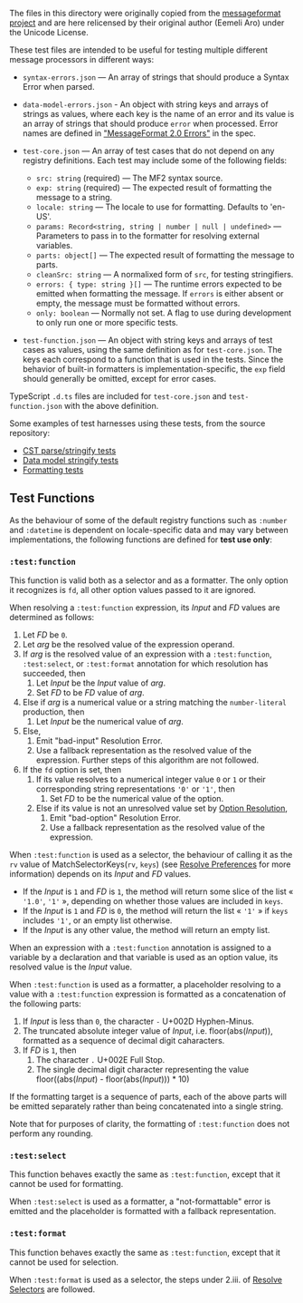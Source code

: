 The files in this directory were originally copied from the [messageformat project](https://github.com/messageformat/messageformat/tree/11c95dab2b25db8454e49ff4daadb817e1d5b770/packages/mf2-messageformat/src/__fixtures)
and are here relicensed by their original author (Eemeli Aro) under the Unicode License.

These test files are intended to be useful for testing multiple different message processors in different ways:

- `syntax-errors.json` — An array of strings that should produce a Syntax Error when parsed.

- `data-model-errors.json` - An object with string keys and arrays of strings as values,
     where each key is the name of an error and its value is an array of strings that
     should produce `error` when processed.
     Error names are defined in ["MessageFormat 2.0 Errors"](../spec/errors.md) in the spec.

- `test-core.json` — An array of test cases that do not depend on any registry definitions.
  Each test may include some of the following fields:
  - `src: string` (required) — The MF2 syntax source.
  - `exp: string` (required) — The expected result of formatting the message to a string.
  - `locale: string` — The locale to use for formatting. Defaults to 'en-US'.
  - `params: Record<string, string | number | null | undefined>` — Parameters to pass in to the formatter for resolving external variables.
  - `parts: object[]` — The expected result of formatting the message to parts.
  - `cleanSrc: string` — A normalixed form of `src`, for testing stringifiers.
  - `errors: { type: string }[]` — The runtime errors expected to be emitted when formatting the message.
     If `errors` is either absent or empty, the message must be formatted without errors.
  - `only: boolean` — Normally not set. A flag to use during development to only run one or more specific tests.

- `test-function.json` — An object with string keys and arrays of test cases as values,
  using the same definition as for `test-core.json`.
  The keys each correspond to a function that is used in the tests.
  Since the behavior of built-in formatters is implementation-specific,
  the `exp` field should generally be omitted,
  except for error cases.

TypeScript `.d.ts` files are included for `test-core.json` and `test-function.json` with the above definition.

Some examples of test harnesses using these tests, from the source repository:
- [CST parse/stringify tests](https://github.com/messageformat/messageformat/blob/11c95dab2b25db8454e49ff4daadb817e1d5b770/packages/mf2-messageformat/src/cst/cst.test.ts)
- [Data model stringify tests](https://github.com/messageformat/messageformat/blob/11c95dab2b25db8454e49ff4daadb817e1d5b770/packages/mf2-messageformat/src/data-model/stringify.test.ts)
- [Formatting tests](https://github.com/messageformat/messageformat/blob/11c95dab2b25db8454e49ff4daadb817e1d5b770/packages/mf2-messageformat/src/messageformat.test.ts)

## Test Functions

As the behaviour of some of the default registry functions
such as `:number` and `:datetime`
is dependent on locale-specific data and may vary between implementations,
the following functions are defined for **test use only**:

### `:test:function`

This function is valid both as a selector and as a formatter.
The only option it recognizes is `fd`,
all other option values passed to it are ignored.

When resolving a `:test:function` expression,
its _Input_ and _FD_ values are determined as follows:

1. Let _FD_ be `0`.
1. Let _arg_ be the resolved value of the expression operand.
1. If _arg_ is the resolved value of an expression
   with a `:test:function`, `:test:select`, or `:test:format` annotation
   for which resolution has succeeded, then
   1. Let _Input_ be the _Input_ value of _arg_.
   1. Set _FD_ to be _FD_ value of _arg_.
1. Else if _arg_ is a numerical value
   or a string matching the `number-literal` production, then
   1. Let _Input_ be the numerical value of _arg_.
1. Else,
   1. Emit "bad-input" Resolution Error.
   1. Use a fallback representation as the resolved value of the expression.
      Further steps of this algorithm are not followed.
1. If the `fd` option is set, then
   1. If its value resolves to a numerical integer value `0` or `1`
      or their corresponding string representations `'0'` or `'1'`, then
      1. Set _FD_ to be the numerical value of the option.
   1. Else if its value is not an unresolved value set by [Option Resolution](/spec/formatting.md#option-resolution),
      1. Emit "bad-option" Resolution Error.
      1. Use a fallback representation as the resolved value of the expression.

When `:test:function` is used as a selector,
the behaviour of calling it as the `rv` value of MatchSelectorKeys(`rv`, `keys`)
(see [Resolve Preferences](/spec/formatting.md#resolve-preferences) for more information)
depends on its _Input_ and _FD_ values.

- If the _Input_ is `1` and _FD_ is `1`,
  the method will return some slice of the list « `'1.0'`, `'1'` »,
  depending on whether those values are included in `keys`.
- If the _Input_ is `1` and _FD_ is `0`,
  the method will return the list « `'1'` » if `keys` includes `'1'`, or an empty list otherwise.
- If the _Input_ is any other value, the method will return an empty list.

When an expression with a `:test:function` annotation is assigned to a variable by a declaration
and that variable is used as an option value,
its resolved value is the _Input_ value.

When `:test:function` is used as a formatter,
a placeholder resolving to a value with a `:test:function` expression
is formatted as a concatenation of the following parts:

1. If _Input_ is less than `0`, the character `-` U+002D Hyphen-Minus.
1. The truncated absolute integer value of _Input_, i.e. floor(abs(_Input_)),
   formatted as a sequence of decimal digit caharacters.
1. If _FD_ is `1`, then
   1. The character `.` U+002E Full Stop.
   1. The single decimal digit character representing the value floor((abs(_Input_) - floor(abs(_Input_))) \* 10)

If the formatting target is a sequence of parts,
each of the above parts will be emitted separately
rather than being concatenated into a single string.

Note that for purposes of clarity, the formatting of `:test:function` does not perform any rounding.

### `:test:select`

This function behaves exactly the same as `:test:function`,
except that it cannot be used for formatting.

When `:test:select` is used as a formatter,
a "not-formattable" error is emitted and the placeholder is formatted with
a fallback representation.

### `:test:format`

This function behaves exactly the same as `:test:function`,
except that it cannot be used for selection.

When `:test:format` is used as a selector,
the steps under 2.iii. of [Resolve Selectors](/spec/formatting.md#resolve-selectors) are followed.
